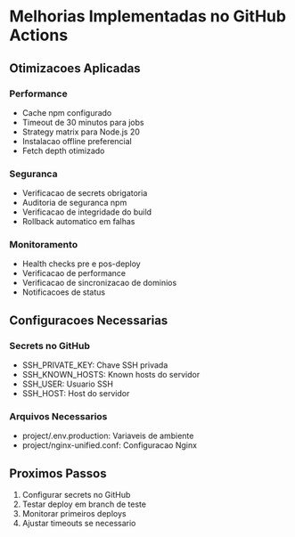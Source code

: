 ﻿# Melhorias Implementadas no GitHub Actions

## Otimizacoes Aplicadas

### Performance
- Cache npm configurado
- Timeout de 30 minutos para jobs
- Strategy matrix para Node.js 20
- Instalacao offline preferencial
- Fetch depth otimizado

### Seguranca
- Verificacao de secrets obrigatoria
- Auditoria de seguranca npm
- Verificacao de integridade do build
- Rollback automatico em falhas

### Monitoramento
- Health checks pre e pos-deploy
- Verificacao de performance
- Verificacao de sincronizacao de dominios
- Notificacoes de status

## Configuracoes Necessarias

### Secrets no GitHub
- SSH_PRIVATE_KEY: Chave SSH privada
- SSH_KNOWN_HOSTS: Known hosts do servidor
- SSH_USER: Usuario SSH
- SSH_HOST: Host do servidor

### Arquivos Necessarios
- project/.env.production: Variaveis de ambiente
- project/nginx-unified.conf: Configuracao Nginx

## Proximos Passos

1. Configurar secrets no GitHub
2. Testar deploy em branch de teste
3. Monitorar primeiros deploys
4. Ajustar timeouts se necessario
